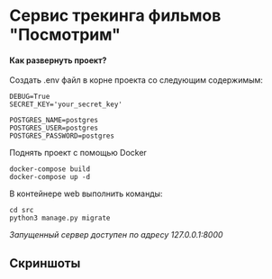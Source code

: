 # Сервис трекинга фильмов "Посмотрим"

#### Как развернуть проект?

Создать .env файл в корне проекта со следующим содержимым:

    DEBUG=True
    SECRET_KEY='your_secret_key'

    POSTGRES_NAME=postgres
    POSTGRES_USER=postgres
    POSTGRES_PASSWORD=postgres

Поднять проект с помощью Docker

    docker-compose build
    docker-compose up -d

В контейнере web выполнить команды:

    cd src
    python3 manage.py migrate

*Запущенный сервер доступен по адресу 127.0.0.1:8000*


## Скриншоты

<p align="center">
  <img src="" />
</p>

<p align="center">
  <img src="" />
</p>

<p align="center">
  <img src="" />
</p>

<p align="center">
  <img src="" />
</p>
